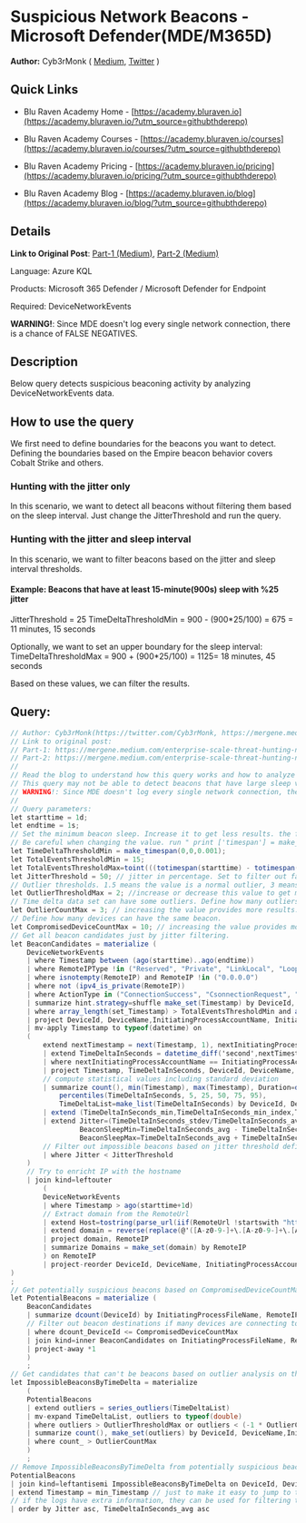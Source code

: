 # Suspicious Network Beacons - Microsoft Defender(MDE/M365D)
**Author:** Cyb3rMonk ( [Medium](https://mergene.medium.com), [Twitter](https://twitter.com/Cyb3rMonk) )

## Quick Links

* Blu Raven Academy Home - [https://academy.bluraven.io](https://academy.bluraven.io/?utm_source=githubthderepo)
  
* Blu Raven Academy Courses - [https://academy.bluraven.io/courses](https://academy.bluraven.io/courses/?utm_source=githubthderepo)

* Blu Raven Academy Pricing - [https://academy.bluraven.io/pricing](https://academy.bluraven.io/pricing/?utm_source=githubthderepo)

* Blu Raven Academy Blog - [https://academy.bluraven.io/blog](https://academy.bluraven.io/blog/?utm_source=githubthderepo)

## Details

**Link to Original Post**: [Part-1 (Medium)](https://mergene.medium.com/enterprise-scale-threat-hunting-network-beacon-detection-with-unsupervised-machine-learning-and-277c4c30304f), 
[Part-2 (Medium)](https://mergene.medium.com/enterprise-scale-threat-hunting-network-beacon-detection-with-unsupervised-ml-and-kql-part-2-bff46cfc1e7e)

Language: Azure KQL

Products: Microsoft 365 Defender / Microsoft Defender for Endpoint

Required: DeviceNetworkEvents  

**WARNING!**: Since MDE doesn't log every single network connection, there is a chance of FALSE NEGATIVES. 


## Description

Below query detects suspicious beaconing activity by analyzing DeviceNetworkEvents data.

## How to use the query
We first need to define boundaries for the beacons you want to detect. Defining the boundaries based on the Empire beacon behavior covers Cobalt Strike and others.
### Hunting with the jitter only
In this scenario, we want to detect all beacons without filtering them based on the sleep interval. Just change the JitterThreshold and run the query.
### Hunting with the jitter and sleep interval
In this scenario, we want to filter beacons based on the jitter and sleep interval thresholds. 
#### Example: Beacons that have at least 15-minute(900s) sleep with %25 jitter
JitterThreshold = 25
TimeDeltaThresholdMin = 900 -  (900*25/100) = 675 = 11 minutes, 15 seconds

Optionally, we want to set an upper boundary for the sleep interval:
TimeDeltaThresholdMax = 900 + (900*25/100) = 1125= 18 minutes, 45 seconds

Based on these values, we can filter the results.

**Query:**
---

```C#
// Author: Cyb3rMonk(https://twitter.com/Cyb3rMonk, https://mergene.medium.com)
// Link to original post:
// Part-1: https://mergene.medium.com/enterprise-scale-threat-hunting-network-beacon-detection-with-unsupervised-machine-learning-and-277c4c30304f
// Part-2: https://mergene.medium.com/enterprise-scale-threat-hunting-network-beacon-detection-with-unsupervised-ml-and-kql-part-2-bff46cfc1e7e
//
// Read the blog to understand how this query works and how to analyze the results.
// This query may not be able to detect beacons that have large sleep values like 6h-1d. Refactoring and additional analysis are required. 
// WARNING!: Since MDE doesn't log every single network connection, there is a chance of FALSE NEGATIVES. 
//
// Query parameters:
let starttime = 1d;
let endtime = 1s;
// Set the minimum beacon sleep. Increase it to get less results. the format is (hour,minute,second.milisecond).
// Be careful when changing the value. run " print ['timespan'] = make_timespan(0, x, y) " to verify you have the correct value set. 
let TimeDeltaThresholdMin = make_timespan(0,0,0.001);  
let TotalEventsThresholdMin = 15;
let TotalEventsThresholdMax=toint(((totimespan(starttime) - totimespan(endtime))/TimeDeltaThresholdMin));
let JitterThreshold = 50; // jitter in percentage. Set to filter out false positives: small threshold means tighter filtering/fewer results.
// Outlier thresholds. 1.5 means the value is a normal outlier, 3 means the value is far far out.
let OutlierThresholdMax = 2; //increase or decrease this value to get more or less results
// Time delta data set can have some outliers. Define how many outliers are acceptable for a beacon. Values between 1 to 3 should be fine.
let OutlierCountMax = 3; // increasing the value provides more results.
// Define how many devices can have the same beacon. 
let CompromisedDeviceCountMax = 10; // increasing the value provides more results. 
// Get all beacon candidates just by jitter filtering.
let BeaconCandidates = materialize (
    DeviceNetworkEvents
    | where Timestamp between (ago(starttime)..ago(endtime))
    | where RemoteIPType !in ("Reserved", "Private", "LinkLocal", "Loopback")
    | where isnotempty(RemoteIP) and RemoteIP !in ("0.0.0.0") 
    | where not (ipv4_is_private(RemoteIP))
    | where ActionType in ("ConnectionSuccess", "CsonnectionRequest", "CsonnectionFailed") // Fix the typos if you want to inlcude connreq. and connfail. 
    | summarize hint.strategy=shuffle make_set(Timestamp) by DeviceId, DeviceName,InitiatingProcessAccountName, InitiatingProcessAccountDomain, InitiatingProcessFileName, RemoteIP, RemotePort
    | where array_length(set_Timestamp) > TotalEventsThresholdMin and array_length(set_Timestamp) < TotalEventsThresholdMax
    | project DeviceId, DeviceName,InitiatingProcessAccountName, InitiatingProcessAccountDomain, InitiatingProcessFileName, RemoteIP, RemotePort, Timestamp=array_sort_asc(set_Timestamp)
    | mv-apply Timestamp to typeof(datetime) on 
    (     
        extend nextTimestamp = next(Timestamp, 1), nextInitiatingProcessAccountName = next(InitiatingProcessAccountName, 1), nextDeviceId = next(DeviceId, 1), nextDeviceName = next(DeviceName, 1), nextRemoteIP = next(RemoteIP, 1), nextRemotePort = next(RemotePort, 1), nextInitiatingProcessFileName = next(InitiatingProcessFileName, 1)
        | extend TimeDeltaInSeconds = datetime_diff('second',nextTimestamp,Timestamp)
        | where nextInitiatingProcessAccountName == InitiatingProcessAccountName and nextDeviceId == DeviceId and nextDeviceName == DeviceName and nextInitiatingProcessFileName == InitiatingProcessFileName and nextRemoteIP == RemoteIP and nextRemotePort == RemotePort
        | project Timestamp, TimeDeltaInSeconds, DeviceId, DeviceName, InitiatingProcessAccountName, InitiatingProcessFileName, RemoteIP, RemotePort
        // compute statistical values including standard deviation
        | summarize count(), min(Timestamp), max(Timestamp), Duration=datetime_diff("second", max(Timestamp), min(Timestamp)), 
            percentiles(TimeDeltaInSeconds, 5, 25, 50, 75, 95), 
            TimeDeltaList=make_list(TimeDeltaInSeconds) by DeviceId, DeviceName, InitiatingProcessAccountName, InitiatingProcessFileName, RemoteIP, RemotePort
        | extend (TimeDeltaInSeconds_min,TimeDeltaInSeconds_min_index,TimeDeltaInSeconds_max,TimeDeltaInSeconds_max_index,TimeDeltaInSeconds_avg,TimeDeltaInSeconds_stdev,TimeDeltaInSeconds_variance)=series_stats(TimeDeltaList)
        | extend Jitter=(TimeDeltaInSeconds_stdev/TimeDeltaInSeconds_avg)*100,
                 BeaconSleepMin=TimeDeltaInSeconds_avg - TimeDeltaInSeconds_stdev,
                 BeaconSleepMax=TimeDeltaInSeconds_avg + TimeDeltaInSeconds_stdev
        // Filter out impossible beacons based on jitter threshold defined.
        | where Jitter < JitterThreshold
    )
    // Try to enricht IP with the hostname
    | join kind=leftouter
        (
        DeviceNetworkEvents
        | where Timestamp > ago(starttime+1d)
        // Extract domain from the RemoteUrl
        | extend Host=tostring(parse_url(iif(RemoteUrl !startswith "http", strcat(@'http://',RemoteUrl),RemoteUrl)).Host)
        | extend domain = reverse(replace(@'([A-z0-9-]+\.[A-z0-9-]+\.[A-z0-9-]+)\..*',@'\1',reverse(Host)))
        | project domain, RemoteIP
        | summarize Domains = make_set(domain) by RemoteIP
        ) on RemoteIP
        | project-reorder DeviceId, DeviceName, InitiatingProcessAccountName, InitiatingProcessAccountDomain
)
;
// Get potentially suspicious beacons based on CompromisedDeviceCountMax
let PotentialBeacons = materialize (
    BeaconCandidates
    | summarize dcount(DeviceId) by InitiatingProcessFileName, RemoteIP, RemotePort
    // Filter out beacon destinations if many devices are connecting to it (like windows update)
    | where dcount_DeviceId <= CompromisedDeviceCountMax
    | join kind=inner BeaconCandidates on InitiatingProcessFileName, RemoteIP, RemotePort
    | project-away *1
    )
    ;
// Get candidates that can't be beacons based on outlier analysis on the time delta
let ImpossibleBeaconsByTimeDelta = materialize 
    (
    PotentialBeacons
    | extend outliers = series_outliers(TimeDeltaList)
    | mv-expand TimeDeltaList, outliers to typeof(double)
    | where outliers > OutlierThresholdMax or outliers < (-1 * OutlierCountMax) // outlier can be negative or positive.
    | summarize count(), make_set(outliers) by DeviceId, DeviceName,InitiatingProcessAccountName, InitiatingProcessAccountDomain, InitiatingProcessFileName, RemoteIP, RemotePort
    | where count_ > OutlierCountMax
    )
    ;
// Remove ImpossibleBeaconsByTimeDelta from potentially suspicious beacons. 
PotentialBeacons
| join kind=leftantisemi ImpossibleBeaconsByTimeDelta on DeviceId, DeviceName,InitiatingProcessAccountName, InitiatingProcessAccountDomain, InitiatingProcessFileName, RemoteIP, RemotePort
| extend Timestamp = min_Timestamp // just to make it easy to jump to the device timeline etc. 
// if the logs have extra information, they can be used for filtering the nonmalicious destinations
| order by Jitter asc, TimeDeltaInSeconds_avg asc
```
